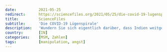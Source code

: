 ```yaml
---
date:          2021-05-25
redirect:      https://sciencefiles.org/2021/05/25/die-covid-19-lugenspirale/
title:         ScienceFiles
subtitle:      'Die COVID-19 Lügenspirale'
description:   'Wundern Sie sich eigentlich darüber, dass Indien weitgehend aus den Nachrichten verschwunden ist, auch wenn die ARD-tagesschau gestern noch einmal halbherzig versucht hat, die Grenze von 300.000 Menschen, die nun in Indien nach einem positiven Test auf SARS-CoV-2 verstorben sind, was immer das auch bedeuten mag, zum Schüren von neuerlicher Panik und Hysterie zu benutzen?…'
country:       [IN]
categories:    [MSM, Zahlen]
tags:          [manipulation, angst]
---
```

